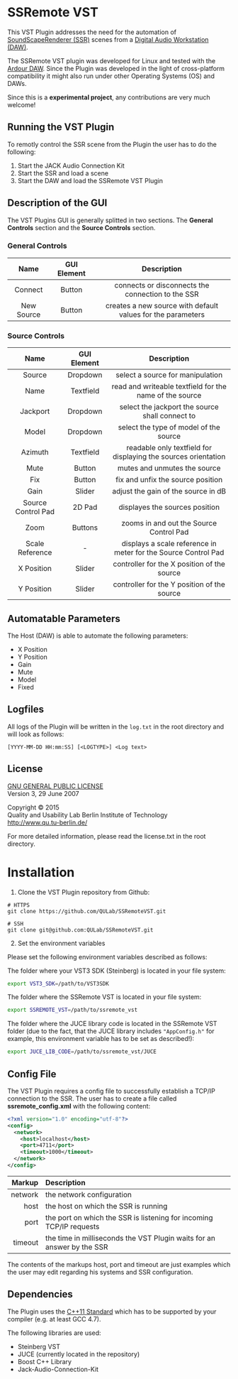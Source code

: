 # SSRemote VST

This VST Plugin addresses the need for the automation of [SoundScapeRenderer (SSR)](http://spatialaudio.net/ssr/) scenes from a [Digital Audio Workstation (DAW)](https://en.wikipedia.org/wiki/Digital_audio_workstation).

The SSRemote VST plugin was developed for Linux and tested with the [Ardour DAW](http://ardour.org/). Since the Plugin was developed in the light of cross-platform compatibility it might also run under other Operating Systems (OS) and DAWs.

Since this is a <b>experimental project</b>, any contributions are very much welcome!

## Running the VST Plugin

To remotly control the SSR scene from the Plugin the user has to do the following:

1. Start the JACK Audio Connection Kit
2. Start the SSR and load a scene
3. Start the DAW and load the SSRemote VST Plugin

## Description of the GUI

The VST Plugins GUI is generally splitted in two sections. The <b>General Controls</b> section and the <b>Source Controls</b> section. 

### General Controls

|Name       |GUI Element|Description|
|:---------:|:---------:|:---------:|
|Connect    |Button     |connects or disconnects the connection to the SSR|
|New Source |Button     |creates a new source with default values for the parameters|

### Source Controls

|Name       |GUI Element|Description|
|:---------:|:---------:|:---------:|
|Source     |Dropdown   |select a source for manipulation|
|Name       |Textfield  |read and writeable textfield for the name of the source|
|Jackport   |Dropdown   |select the jackport the source shall connect to|
|Model      |Dropdown   |select the type of model of the source|
|Azimuth    |Textfield  |readable only textfield for displaying the sources orientation|
|Mute       |Button     |mutes and unmutes the source|
|Fix        |Button     |fix and unfix the source position|
|Gain       |Slider     |adjust the gain of the source in dB|
|Source Control Pad|2D Pad|displayes the sources position|
|Zoom       |Buttons    |zooms in and out the Source Control Pad|
|Scale Reference|-      |displays a scale reference in meter for the Source Control Pad|
|X Position |Slider     |controller for the X position of the source|
|Y Position |Slider     |controller for the Y position of the source|

## Automatable Parameters

The Host (DAW) is able to automate the following parameters:

+ X Position
+ Y Position
+ Gain
+ Mute
+ Model
+ Fixed

## Logfiles

All logs of the Plugin will be written in the ```log.txt``` in the root directory and will look as follows:

```
[YYYY-MM-DD HH:mm:SS] [<LOGTYPE>] <Log text>
```

## License

[GNU GENERAL PUBLIC LICENSE](http://www.gnu.org/licenses/gpl-3.0.de.html)<br/>
Version 3, 29 June 2007

Copyright © 2015<br/>
Quality and Usability Lab<br7/>
Berlin Institute of Technology<br/>
http://www.qu.tu-berlin.de/<br/>

For more detailed information, please read the license.txt in the root directory.

# Installation

1. Clone the VST Plugin repository from Github:

```shell
# HTTPS
git clone https://github.com/QULab/SSRemoteVST.git

# SSH
git clone git@github.com:QULab/SSRemoteVST.git
```

2. Set the environment variables

Please set the following environment variables described as follows:

The folder where your VST3 SDK (Steinberg) is located in your file system:

```bash
export VST3_SDK=/path/to/VST3SDK
```

The folder where the SSRemote VST is located in your file system:

```bash
export SSREMOTE_VST=/path/to/ssremote_vst
```

The folder where the JUCE library code is located in the SSRemote VST folder (due to the fact, that the JUCE library includes ```"AppConfig.h"``` for example, this environment variable has to be set as described!):

```bash
export JUCE_LIB_CODE=/path/to/ssremote_vst/JUCE
```

## Config File

The VST Plugin requires a config file to successfully establish a TCP/IP connection to the SSR. The user has to create a file called <b>ssremote_config.xml</b> with the following content: 

```XML
<?xml version="1.0" encoding="utf-8"?>
<config>
  <network>
    <host>localhost</host>
    <port>4711</port>
    <timeout>1000</timeout>
  </network>
</config>
```

| Markup | Description |
| ------:|:------------|
|network|the network configuration|
|host   |the host on which the SSR is running|
|port   |the port on which the SSR is listening for incoming TCP/IP requests|
|timeout|the time in milliseconds the VST Plugin waits for an answer by the SSR|

The contents of the markups host, port and timeout are just examples which the user may edit regarding his systems and SSR configuration.



## Dependencies

The Plugin uses the [C++11 Standard](https://en.wikipedia.org/wiki/C%2B%2B11) which has to be supported by your compiler (e.g. at least GCC 4.7).

The following libraries are used:

+ Steinberg VST
+ JUCE (currently located in the repository)
+ Boost C++ Library
+ Jack-Audio-Connection-Kit
